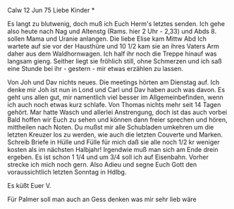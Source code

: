  Calw 12 Jun 75
Liebe Kinder <Fried>*

Es langt zu blutwenig, doch muß ich Euch Herm's letztes senden. 
Ich gehe also heute nach Nag und Altenstg (Rams. hier 2 Uhr - 2,33) und Abds 8. sollen Mama und Uranie anlangen. Die liebe Elise kam Mittw Abd Ich wartete auf sie vor der Hausthüre und 10 1/2 kam sie an ihres Vaters Arm daher aus dem Waldhornwagen. Ich half ihr noch die Treppe hinauf was langsam gieng. Seither liegt sie fröhlich still, ohne Schmerzen und ich saß eine Stunde bei ihr - gestern - mir etwas erzählen zu lassen.

Von Joh und Dav nichts neues. Die meetings hörten am Dienstag auf. Ich denke mir Joh ist nun in Lond und Carl und Dav haben auch was davon. Es geht uns allen gut, mir namentlich viel besser im Allgemeinbefinden, wenn ich auch noch etwas kurz schlafe. Von Thomas nichts mehr seit 14 Tagen gehört. Mar hatte Wasch und allerlei Anstrengung, doch ist das auch vorbei 
Bald hoffen wir Euch zu sehen und können dann freier sprechen und hören, mittheilen nach Noten. Du mußst mir alle Schubladen umkehren um die letzten Kreuzer los zu werden, wie auch die letzten Couverte und Marken. Schreib Briefe in Hülle und Fülle für mich daß sie alle noch 1/2 kr weniger kosten als im nächsten Halbjahr! Irgendwie muß man sich am Ende drein ergeben. 
Es ist schon 1 1/4 und um 3/4 soll ich auf Eisenbahn. Vorher strecke ich mich noch gern. Also Adieu und segne Euch Gott den voraussichtlich letzten Sonntag in Hdlbg.

 Es küßt Euer V.

Für Palmer soll man auch an Gess denken was mir sehr lieb wäre 